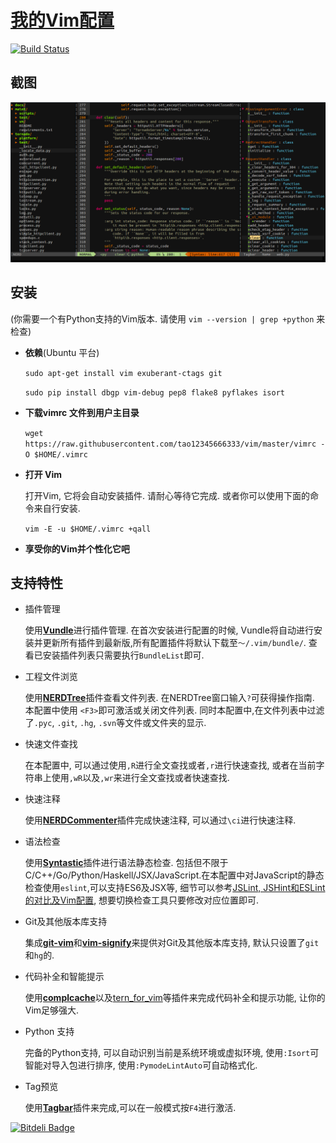 # [我的Vim配置](http://tao12345666333.github.com/vim)
[![Build Status](https://travis-ci.org/tao12345666333/vim.png)](https://travis-ci.org/tao12345666333/vim)

## 截图

![screenshot.png](screenshot.png)

## 安装
(你需要一个有Python支持的Vim版本. 请使用 `vim --version | grep +python` 来检查)

* **依赖**(Ubuntu 平台)

    `sudo apt-get install vim exuberant-ctags git`

    `sudo pip install dbgp vim-debug pep8 flake8 pyflakes isort`

* **下载vimrc 文件到用户主目录**

    `wget https://raw.githubusercontent.com/tao12345666333/vim/master/vimrc -O $HOME/.vimrc`

* **打开 Vim**

    打开Vim, 它将会自动安装插件. 请耐心等待它完成. 或者你可以使用下面的命令来自行安装.

    `vim -E -u $HOME/.vimrc +qall`

* **享受你的Vim并个性化它吧**

## 支持特性

* 插件管理

    使用[**Vundle**](https://github.com/VundleVim/Vundle.vim)进行插件管理. 在首次安装进行配置的时候, Vundle将自动进行安装并更新所有插件到最新版,所有配置插件将默认下载至`～/.vim/bundle/`. 查看已安装插件列表只需要执行`BundleList`即可.

* 工程文件浏览

    使用[**NERDTree**](https://github.com/scrooloose/nerdtree)插件查看文件列表. 在NERDTree窗口输入`?`可获得操作指南. 本配置中使用 `<F3>`即可激活或关闭文件列表. 同时本配置中,在文件列表中过滤了`.pyc`, `.git`, `.hg`, `.svn`等文件或文件夹的显示.

* 快速文件查找

    在本配置中, 可以通过使用`,R`进行全文查找或者`,r`进行快速查找, 或者在当前字符串上使用`,wR`以及`,wr`来进行全文查找或者快速查找.

* 快速注释

    使用[**NERDCommenter**](https://github.com/scrooloose/nerdcommenter)插件完成快速注释, 可以通过`\ci`进行快速注释.

* 语法检查

    使用[**Syntastic**](https://github.com/scrooloose/syntastic)插件进行语法静态检查. 包括但不限于C/C++/Go/Python/Haskell/JSX/JavaScript.在本配置中对JavaScript的静态检查使用`eslint`,可以支持ES6及JSX等, 细节可以参考[JSLint, JSHint和ESLint的对比及Vim配置](http://moelove.info/2015/11/28/JSLint-JSHint-ESLint%E5%AF%B9%E6%AF%94%E5%92%8CVim%E9%85%8D%E7%BD%AE/), 想要切换检查工具只要修改对应位置即可.

* Git及其他版本库支持

    集成[**git-vim**]()和[**vim-signify**]()来提供对Git及其他版本库支持, 默认只设置了`git`和`hg`的.

* 代码补全和智能提示

    使用[**complcache**](http://github.com/shougo/neocomplcache)以及[tern_for_vim](https://github.com/marijnh/tern_for_vim)等插件来完成代码补全和提示功能, 让你的Vim足够强大.

* Python 支持

    完备的Python支持, 可以自动识别当前是系统环境或虚拟环境, 使用`:Isort`可智能对导入包进行排序, 使用`:PymodeLintAuto`可自动格式化.

* Tag预览

    使用[**Tagbar**](http://github.com/godlygeek/tagbar)插件来完成,可以在一般模式按`F4`进行激活.


[![Bitdeli Badge](https://d2weczhvl823v0.cloudfront.net/tao12345666333/vim/trend.png)](https://bitdeli.com/free "Bitdeli Badge")
